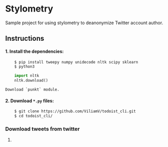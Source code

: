 # Stylometry
Sample project for using stylometry to deanonymize Twitter account author.

## Instructions
#### 1. Install the dependencies:
```bash
    $ pip install tweepy numpy unidecode nltk scipy sklearn
    $ python3
```
```python
    import nltk
    nltk.download()
```
    Download `punkt` module.
#### 2. Download `*.py` files:
```bash
    $ git clone https://github.com/ViliamV/todoist_cli.git
    $ cd todoist_cli/
```
### Download tweets from twitter
1. 
